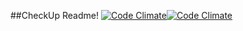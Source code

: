 ##CheckUp Readme!
[![Code Climate](https://codeclimate.com/github/prurph/checkup.png)](https://codeclimate.com/github/prurph/checkup)[![Code Climate](https://codeclimate.com/github/grantovich/ga-project2-checkup.png)](https://codeclimate.com/github/grantovich/ga-project2-checkup)
